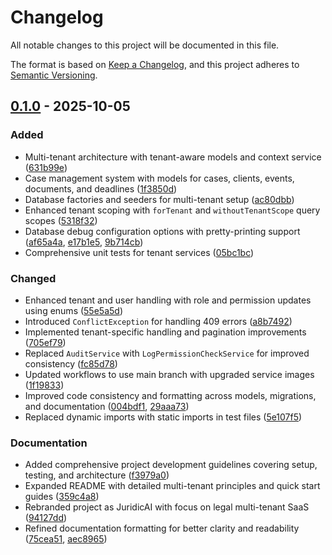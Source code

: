 # Changelog

All notable changes to this project will be documented in this file.

The format is based on [Keep a Changelog](https://keepachangelog.com/en/1.0.0/),
and this project adheres to [Semantic Versioning](https://semver.org/spec/v2.0.0.html).

## [0.1.0] - 2025-10-05

### Added
- Multi-tenant architecture with tenant-aware models and context service ([631b99e](https://github.com/gabrielmaialva33/juridicai/commit/631b99e))
- Case management system with models for cases, clients, events, documents, and deadlines ([1f3850d](https://github.com/gabrielmaialva33/juridicai/commit/1f3850d))
- Database factories and seeders for multi-tenant setup ([ac80dbb](https://github.com/gabrielmaialva33/juridicai/commit/ac80dbb))
- Enhanced tenant scoping with `forTenant` and `withoutTenantScope` query scopes ([5318f32](https://github.com/gabrielmaialva33/juridicai/commit/5318f32))
- Database debug configuration options with pretty-printing support ([af65a4a](https://github.com/gabrielmaialva33/juridicai/commit/af65a4a), [e17b1e5](https://github.com/gabrielmaialva33/juridicai/commit/e17b1e5), [9b714cb](https://github.com/gabrielmaialva33/juridicai/commit/9b714cb))
- Comprehensive unit tests for tenant services ([05bc1bc](https://github.com/gabrielmaialva33/juridicai/commit/05bc1bc))

### Changed
- Enhanced tenant and user handling with role and permission updates using enums ([55e5a5d](https://github.com/gabrielmaialva33/juridicai/commit/55e5a5d))
- Introduced `ConflictException` for handling 409 errors ([a8b7492](https://github.com/gabrielmaialva33/juridicai/commit/a8b7492))
- Implemented tenant-specific handling and pagination improvements ([705ef79](https://github.com/gabrielmaialva33/juridicai/commit/705ef79))
- Replaced `AuditService` with `LogPermissionCheckService` for improved consistency ([fc85d78](https://github.com/gabrielmaialva33/juridicai/commit/fc85d78))
- Updated workflows to use main branch with upgraded service images ([1f19833](https://github.com/gabrielmaialva33/juridicai/commit/1f19833))
- Improved code consistency and formatting across models, migrations, and documentation ([004bdf1](https://github.com/gabrielmaialva33/juridicai/commit/004bdf1), [29aaa73](https://github.com/gabrielmaialva33/juridicai/commit/29aaa73))
- Replaced dynamic imports with static imports in test files ([5e107f5](https://github.com/gabrielmaialva33/juridicai/commit/5e107f5))

### Documentation
- Added comprehensive project development guidelines covering setup, testing, and architecture ([f3979a0](https://github.com/gabrielmaialva33/juridicai/commit/f3979a0))
- Expanded README with detailed multi-tenant principles and quick start guides ([359c4a8](https://github.com/gabrielmaialva33/juridicai/commit/359c4a8))
- Rebranded project as JuridicAI with focus on legal multi-tenant SaaS ([94127dd](https://github.com/gabrielmaialva33/juridicai/commit/94127dd))
- Refined documentation formatting for better clarity and readability ([75cea51](https://github.com/gabrielmaialva33/juridicai/commit/75cea51), [aec8965](https://github.com/gabrielmaialva33/juridicai/commit/aec8965))

[0.1.0]: https://github.com/gabrielmaialva33/juridicai/releases/tag/v0.1.0
